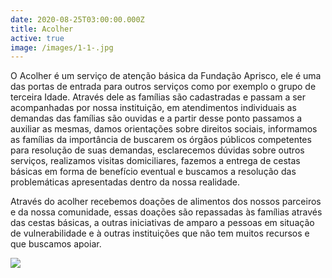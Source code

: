 ```yaml
---
date: 2020-08-25T03:00:00.000Z
title: Acolher
active: true
image: /images/1-1-.jpg
---
```

O Acolher é um serviço de atenção básica da Fundação Aprisco, ele é uma das portas de entrada para outros serviços como por exemplo o grupo de terceira Idade. Através dele as famílias são cadastradas e passam a ser acompanhadas por nossa instituição, em atendimentos individuais as demandas das famílias são ouvidas e a partir desse ponto passamos a auxiliar as mesmas, damos orientações sobre direitos sociais, informamos as famílias da importância de buscarem os órgãos públicos competentes para resolução de suas demandas, esclarecemos dúvidas sobre outros serviços, realizamos visitas domiciliares, fazemos a entrega de cestas básicas em forma de benefício eventual e buscamos a resolução das problemáticas apresentadas dentro da nossa realidade.

Através do acolher recebemos doações de alimentos dos nossos parceiros e da nossa comunidade, essas doações são repassadas às famílias através das cestas básicas, a outras iniciativas de amparo a pessoas em situação de vulnerabilidade e à outras instituições que não tem muitos recursos e que buscamos apoiar.

![](/images/3.jpg)

![]()
